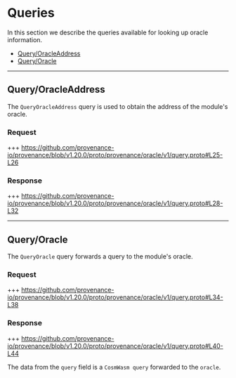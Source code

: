 <!--
order: 4
-->

# Queries

In this section we describe the queries available for looking up oracle information.

<!-- TOC 2 -->
  - [Query/OracleAddress](#queryoracleaddress)
  - [Query/Oracle](#queryoracle)

---
## Query/OracleAddress
The `QueryOracleAddress` query is used to obtain the address of the module's oracle.

### Request

+++ https://github.com/provenance-io/provenance/blob/v1.20.0/proto/provenance/oracle/v1/query.proto#L25-L26

### Response

+++ https://github.com/provenance-io/provenance/blob/v1.20.0/proto/provenance/oracle/v1/query.proto#L28-L32


---
## Query/Oracle
The `QueryOracle` query forwards a query to the module's oracle.

### Request

+++ https://github.com/provenance-io/provenance/blob/v1.20.0/proto/provenance/oracle/v1/query.proto#L34-L38

### Response

+++ https://github.com/provenance-io/provenance/blob/v1.20.0/proto/provenance/oracle/v1/query.proto#L40-L44

The data from the `query` field is a `CosmWasm query` forwarded to the `oracle`. 
